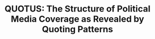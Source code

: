 ---
title: "QUOTUS: The Structure of Political Media Coverage as Revealed by Quoting Patterns"
website: "http://snap.stanford.edu/quotus/"
authors: 
  - { id: 'vladn', tag: '*' }
  - { id: 'carolines', tag: '*' }
  - { id: 'justinez', tag: '*' }
  - { id: 'cristiand', tag: '' }
  - { id: 'jurel', tag: '' }
venue: Proceedings of WWW, 2015. * Equal contributions.
---